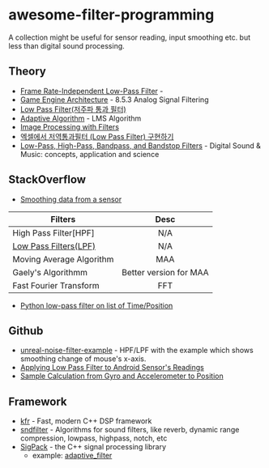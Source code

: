 # awesome-filter-programming

A collection might be useful for sensor reading, input smoothing etc. but less than digital sound processing.

## Theory

* [Frame Rate-Independent Low-Pass Filter](http://phrogz.net/js/framerate-independent-low-pass-filter.html) - 
* [Game Engine Architecture](https://books.google.co.kr/books?id=OfPRBQAAQBAJ&pg=PA351&lpg=PA351&dq=game+low+pass+filter&source=bl&ots=5UnZM2WhIZ&sig=ACfU3U2zip8xHqmi8ezHZwtvTbqzk8IoXQ&hl=en&sa=X&ved=2ahUKEwjggu_6uLfpAhVaeXAKHVUpB5oQ6AEwDHoECAwQAQ#v=onepage&q=game%20low%20pass%20filter&f=false) - 8.5.3 Analog Signal Filtering
* [Low Pass Filter(저주파 통과 필터)](https://gaussian37.github.io/autodrive-ose-low-pass-filter/)
* [Adaptive Algorithm](https://iamaman.tistory.com/221) - LMS Algorithm
* [Image Processing with Filters](https://kylog.tistory.com/36)
* [엑셀에서 저역통과필터 (Low Pass Filter) 구현하기](https://pinkwink.kr/741)
* [Low-Pass, High-Pass, Bandpass, and Bandstop Filters](http://digitalsoundandmusic.com/7-3-2-low-pass-high-pass-bandpass-and-bandstop-filters/) - Digital Sound & Music: concepts, application and science

## StackOverflow

* [Smoothing data from a sensor](https://stackoverflow.com/questions/4611599/smoothing-data-from-a-sensor/5780505#5780505)

| Filters        | Desc           | 
| ------------- |:-------------:|
| High Pass Filter[HPF]  | N/A |
|[Low Pass Filters(LPF)](https://en.wikipedia.org/wiki/Low-pass_filter)  | N/A      |
| Moving Average Algorithm | MAA      |   
| Gaely's Algorithmm | Better version for MAA     | 
| Fast Fourier Transform | FFT     | 

* [Python low-pass filter on list of Time/Position](https://stackoverflow.com/questions/45507772/python-low-pass-filter-on-list-of-time-position) 


## Github
* [unreal-noise-filter-example](https://github.com/emrahgunduz/unreal-noise-filter-example) - HPF/LPF with the example which shows  smoothing change of mouse's x-axis.
* [Applying Low Pass Filter to Android Sensor's Readings](https://github.com/Bhide/Low-Pass-Filter-To-Android-Sensors/blob/master/README.md)
* [Sample Calculation from Gyro and Accelerometer to Position](https://github.com/ejborges/FlyAR/wiki/Sample-Calculation-from-Gyro-and-Accelerometer-to-Position) 

## Framework

* [kfr](https://github.com/kfrlib/kfr) - Fast, modern C++ DSP framework
* [sndfilter](https://github.com/voidqk/sndfilter) - Algorithms for sound filters, like reverb, dynamic range compression, lowpass, highpass, notch, etc
* [SigPack](http://sigpack.sourceforge.net/) - the C++ signal processing library
  * example: [adaptive_filter](http://sigpack.sourceforge.net/adaptive_filter_8cpp-example.html)

